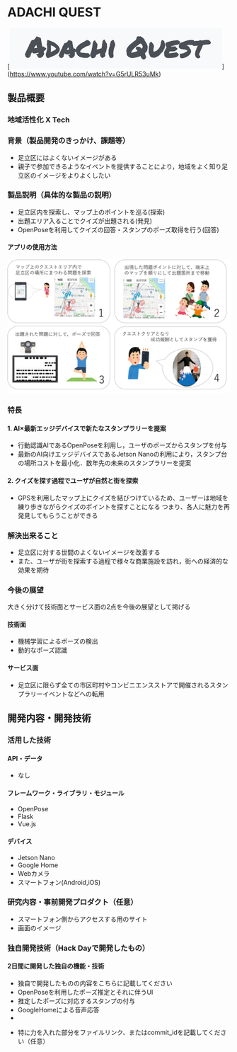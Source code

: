 # ADACHI QUEST

[![ADACHI QUEST image](./readme_image/title.png)]
(https://www.youtube.com/watch?v=G5rULR53uMk)



## 製品概要
### 地域活性化 X Tech

### 背景（製品開発のきっかけ、課題等）

- 足立区にはよくないイメージがある
- 親子で参加できるようなイベントを提供することにより，地域をよく知り足立区のイメージをよりよくしたい
 
### 製品説明（具体的な製品の説明）
- 足立区内を探索し、マップ上のポイントを巡る(探索)
- 出題エリア入ることでクイズが出題される(発見)
- OpenPoseを利用してクイズの回答・スタンプのポーズ取得を行う(回答)

#### アプリの使用方法
![Usage Image1](./readme_image/figure.png)


### 特長

#### 1. AI×最新エッジデバイスで新たなスタンプラリーを提案
- 行動認識AIであるOpenPoseを利用し，ユーザのポーズからスタンプを付与
- 最新のAI向けエッジデバイスであるJetson Nanoの利用により，スタンプ台の場所コストを最小化．数年先の未来のスタンプラリーを提案


#### 2. クイズを探す過程でユーザが自然と街を探索
- GPSを利用したマップ上にクイズを結びつけているため、ユーザーは地域を練り歩きながらクイズのポイントを探すことになる
 つまり、各人に魅力を再発見してもらうことができる



### 解決出来ること
- 足立区に対する世間のよくないイメージを改善する
- また、ユーザが街を探索する過程で様々な商業施設を訪れ，街への経済的な効果を期待


### 今後の展望
大きく分けて技術面とサービス面の2点を今後の展望として掲げる

#### 技術面
- 機械学習によるポーズの検出
- 動的なポーズ認識

#### サービス面
- 足立区に限らず全ての市区町村やコンビニエンスストアで開催されるスタンプラリーイベントなどへの転用


## 開発内容・開発技術
### 活用した技術
#### API・データ
- なし
#### フレームワーク・ライブラリ・モジュール
- OpenPose
- Flask
- Vue.js

#### デバイス
- Jetson Nano
- Google Home
- Webカメラ
- スマートフォン(Android,iOS)
### 研究内容・事前開発プロダクト（任意）

- スマートフォン側からアクセスする用のサイト
- 画面のイメージ


### 独自開発技術（Hack Dayで開発したもの）
#### 2日間に開発した独自の機能・技術
- 独自で開発したものの内容をこちらに記載してください
- OpenPoseを利用したポーズ推定とそれに伴うUI
- 推定したポーズに対応するスタンプの付与
- GoogleHomeによる音声応答
- 
* 特に力を入れた部分をファイルリンク、またはcommit_idを記載してください（任意）


